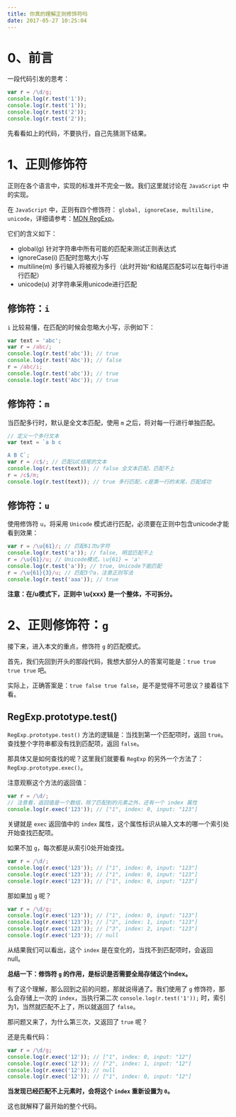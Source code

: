 ```yaml
---
title: 你真的理解正则修饰符吗
date: 2017-05-27 10:25:04
---
```


# 0、前言

一段代码引发的思考：

```js
var r = /\d/g;
console.log(r.test('1'));
console.log(r.test('1'));
console.log(r.test('2'));
console.log(r.test('2'));
```

先看看如上的代码，不要执行，自己先猜测下结果。

# 1、正则修饰符

正则在各个语言中，实现的标准并不完全一致。我们这里就讨论在 `JavaScript` 中的实现。

在 `JavaScript` 中，正则有四个修饰符： `global, ignoreCase, multiline, unicode`，详细请参考：[MDN RegExp](https://developer.mozilla.org/en-US/docs/Web/JavaScript/Reference/Global_Objects/RegExp)。

它们的含义如下：

* global(g) 针对字符串中所有可能的匹配来测试正则表达式
* ignoreCase(i) 匹配时忽略大小写
* multiline(m) 多行输入将被视为多行（此时开始^和结尾匹配$可以在每行中进行匹配）
* unicode(u) 对字符串采用unicode进行匹配

## 修饰符：`i`

`i` 比较易懂，在匹配的时候会忽略大小写，示例如下：

```js
var text = 'abc';
var r = /abc/;
console.log(r.test('abc')); // true
console.log(r.test('Abc')); // false
r = /abc/i;
console.log(r.test('abc')); // true
console.log(r.test('Abc')); // true
```

## 修饰符：`m` 

当匹配多行时，默认是全文本匹配，使用 `m` 之后，将对每一行进行单独匹配。

```js
// 定义一个多行文本
var text = `a b c

A B C`;
var r = /c$/; // 匹配以C结尾的文本
console.log(r.test(text)); // false 全文本匹配，匹配不上
r = /c$/m;
console.log(r.test(text)); // true 多行匹配，c是第一行的末尾，匹配成功
```

## 修饰符：`u`

使用修饰符 `u`，将采用 `Unicode` 模式进行匹配，必须要在正则中包含unicode才能看到效果：

```js
var r = /\u{61}/; // 匹配61次u字符
console.log(r.test('a')); // false, 明显匹配不上
r = /\u{61}/u; // Unicode模式，\u{61} = 'a'
console.log(r.test('a')); // true, Unicode下能匹配
r = /\u{61}{3}/u; // 匹配3个a，注意正则写法
console.log(r.test('aaa')); // true
```

**注意：在/u模式下，正则中 \u{xxx} 是一个整体，不可拆分。**

# 2、正则修饰符：`g`

接下来，进入本文的重点，修饰符 `g` 的匹配模式。

首先，我们先回到开头的那段代码，我想大部分人的答案可能是：`true true true true` 吧。

实际上，正确答案是：`true false true false`，是不是觉得不可思议？接着往下看。

## RegExp.prototype.test()

`RegExp.prototype.test()` 方法的逻辑是：当找到第一个匹配项时，返回 `true`。查找整个字符串都没有找到匹配项，返回 `false`。

那具体又是如何查找的呢？这里我们就要看 `RegExp` 的另外一个方法了：`RegExp.prototype.exec()`。

注意观察这个方法的返回值：

```js
var r = /\d/;
// 注意看，返回值是一个数组，除了匹配到的元素之外，还有一个 index 属性
console.log(r.exec('123')); // ["1", index: 0, input: "123"]
```

关键就是 `exec` 返回值中的 `index` 属性，这个属性标识从输入文本的哪一个索引处开始查找匹配项。

如果不加 `g`，每次都是从索引0处开始查找。

```js
var r = /\d/;
console.log(r.exec('123')); // ["1", index: 0, input: "123"]
console.log(r.exec('123')); // ["1", index: 0, input: "123"]
console.log(r.exec('123')); // ["1", index: 0, input: "123"]
```

那如果加 `g` 呢？

```js
var r = /\d/g;
console.log(r.exec('123')); // ["1", index: 0, input: "123"]
console.log(r.exec('123')); // ["2", index: 1, input: "123"]
console.log(r.exec('123')); // ["3", index: 2, input: "123"]
console.log(r.exec('123')); // null
```

从结果我们可以看出，这个 `index` 是在变化的，当找不到匹配项时，会返回 null。

**总结一下：修饰符 `g` 的作用，是标识是否需要全局存储这个index。**

有了这个理解，那么回到之前的问题，那就说得通了。我们使用了 `g` 修饰符，那么会存储上一次的 `index`，当执行第二次 `console.log(r.test('1'));` 时，索引为1，当然就匹配不上了，所以就返回了 `false`。

那问题又来了，为什么第三次，又返回了 `true` 呢？

还是先看代码：

```js
var r = /\d/g;
console.log(r.exec('12')); // ["1", index: 0, input: "12"]
console.log(r.exec('12')); // ["2", index: 1, input: "12"]
console.log(r.exec('12')); // null
console.log(r.exec('12')); // ["1", index: 0, input: "12"]
```

**当发现已经匹配不上元素时，会将这个 `index` 重新设置为 `0`。**

这也就解释了最开始的整个代码。
